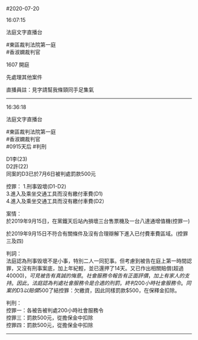 #2020-07-20


16:07:15

法庭文字直播台

\#東區裁判法院第一庭  
\#香淑嫻裁判官  
  
1607 開庭  
  
先處理其他案件  
  
直播員註：見字請幫我條頸同手足集氣

---
      
16:36:18

法庭文字直播台

\#東區裁判法院第一庭  
\#香淑嫻裁判官  
\#0915天后 \#判刑  
  
D1李(23)  
D2許(22)  
同案的D3已於7月6日被判處罰款500元  
  
控罪： 1.刑事毀壞(D1-D2)  
3.進入及乘坐交通工具而沒有繳付車費(D1)  
4.進入及乘坐交通工具而沒有繳付車費(D2）  
  
案情：  
於2019年9月15日，在黨鐵天后站內損壞三台售票機及一台八達通增值機(控罪一)  
  
於2019年9月15日不符合有關條件及沒有合理辯解下進入已付費車費區域。(控罪三及四)  
  
判詞：  
法庭認為刑事毁壞不是小事，特別二人一同犯事。但考慮到被告在庭上第一時間認罪，又沒有刑事案底，加上年紀輕，並已還押了14天。又已作出相關賠償(超過$40000)，可見被告有真誠的悔意。社會服務令報告有正面評價，加上有家人的支持。因此，法庭認為判處社會服務令是合適的刑罰，終判200小時社會服務令。  
同案的D3以賠償$500了結控罪：欠繳資，因此同樣罰款$500，在保釋金扣除。  
  
判刑：  
控罪一：各被告被判處200小時社會服務令  
控罪三：罰款500元，從擔保金中扣除  
控罪四：罰款500元，從擔保金中扣除

---
      